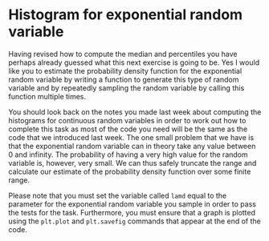 # Histogram for exponential random variable

Having revised how to compute the median and percentiles you have perhaps already guessed what this next exercise is going to be.  Yes I would like you to estimate the probability density function for the exponential random variable by writing a function to generate this type of random variable and by repeatedly sampling the random variable by calling this function multiple times.  

You should look back on the notes you made last week about computing the histograms for continuous random variables in order to work out how to complete this task as most of the code you need will be the same as the code that we introduced last week.  The one small problem that we have is that the exponential random variable can in theory take any value between 0 and infinity.  The probability of having a very high value for the random variable is, however, very small.  We can thus safely truncate the range and calculate our estimate of the probability density function over some finite range.

Please note that you must set the variable called `lamd` equal to the parameter for the exponential random variable you sample in order to pass the tests for the task.  Furthermore, you must ensure that a graph is plotted using the `plt.plot` and `plt.savefig` commands that appear at the end of the code.
